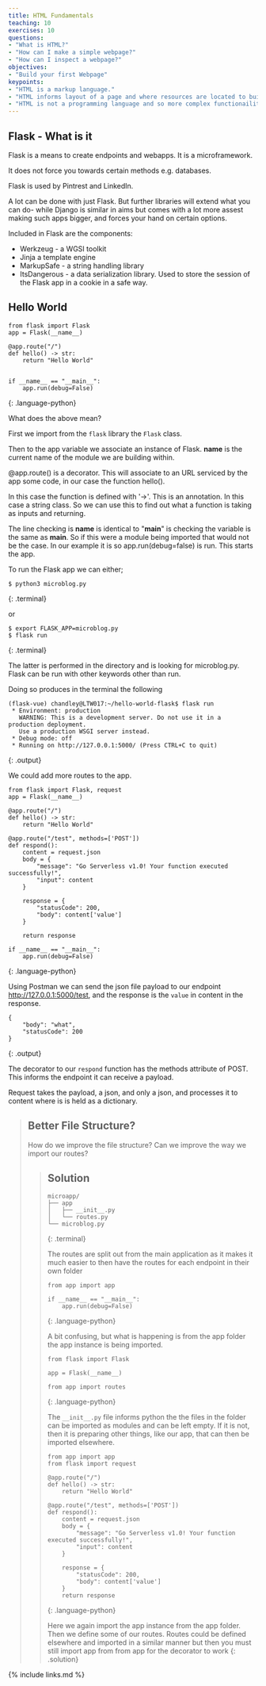 ```yaml
---
title: HTML Fundamentals
teaching: 10
exercises: 10
questions:
- "What is HTML?"
- "How can I make a simple webpage?"
- "How can I inspect a webpage?"
objectives:
- "Build your first Webpage"
keypoints:
- "HTML is a markup language."
- "HTML informs layout of a page and where resources are located to build the page."
- "HTML is not a programming language and so more complex functionaility requires out languages."
---
```


## Flask - What is it

Flask is a means to create endpoints and webapps. It is a microframework.

It does not force you towards certain methods e.g. databases.

Flask is used by Pintrest and LinkedIn.

A lot can be done with just Flask. But further libraries will extend what you can do- while Django is similar in aims but comes with a lot more assest making such apps bigger, and forces your hand on certain options.

Included in Flask are the components:

- Werkzeug - a WGSI toolkit
- Jinja a template engine
- MarkupSafe -  a string handling library
- ItsDangerous - a data serialization library. Used to store the session of the Flask app in a cookie in a safe way.

## Hello World
~~~
from flask import Flask
app = Flask(__name__)

@app.route("/")
def hello() -> str:
    return "Hello World"


if __name__ == "__main__":
    app.run(debug=False)
~~~
{: .language-python}


What does the above mean?

First we import from the `flask` library the `Flask` class.

Then to the app variable we associate an instance of Flask. __name__ is the current name of the module we are building within.

@app.route() is a decorator. This will associate to an URL serviced by the app some code, in our case the function hello().

In this case the function is defined with '->'. This is an annotation. In this case a string class. So we can use this to find out what a function is taking as inputs and returning.

The line checking is __name__ is identical to "__main__" is checking the variable is the same as __main__. So if this were a module being imported that would not be the case. In our example it is so app.run(debug=false) is run. This starts the app.

To run the Flask app we can either;

~~~
$ python3 microblog.py
~~~
{: .terminal}

or

~~~
$ export FLASK_APP=microblog.py
$ flask run
~~~
{: .terminal}

The latter is performed in the directory and is looking for microblog.py. Flask can be run with other keywords other than run.

Doing so produces in the terminal the following

~~~
(flask-vue) chandley@LTW017:~/hello-world-flask$ flask run
 * Environment: production
   WARNING: This is a development server. Do not use it in a production deployment.
   Use a production WSGI server instead.
 * Debug mode: off
 * Running on http://127.0.0.1:5000/ (Press CTRL+C to quit)
~~~
{: .output}

We could add more routes to the app.

~~~
from flask import Flask, request
app = Flask(__name__)

@app.route("/")
def hello() -> str:
    return "Hello World"

@app.route("/test", methods=['POST'])
def respond():
    content = request.json
    body = {
        "message": "Go Serverless v1.0! Your function executed successfully!",
        "input": content
    }

    response = {
        "statusCode": 200,
        "body": content['value']
    }

    return response

if __name__ == "__main__":
    app.run(debug=False)
~~~
{: .language-python}

Using Postman we can send the json file payload to our endpoint http://127.0.0.1:5000/test, and the response is the
`value` in content in the response.

~~~
{
    "body": "what",
    "statusCode": 200
}
~~~
{: .output}

The decorator to our `respond` function has the methods attribute of POST. This informs the endpoint it can receive a payload.

Request takes the payload, a json, and only a json, and processes it to content where is is held as a dictionary.

> ## Better File Structure?
>
> How do we improve the file structure?
> Can we improve the way we import our routes?
>
> > ## Solution 
> > ~~~
> > microapp/
> > ├── app
> > │   ├── __init__.py
> > │   └── routes.py
> > └── microblog.py
> > ~~~
> > {: .terminal}
> > 
> > The routes are split out from the main application
> > as it makes it much easier to then have the routes for each endpoint
> > in their own folder
> >
> > ~~~
> > from app import app
> > 
> > if __name__ == "__main__":
> >     app.run(debug=False)
> > ~~~
> > {: .language-python}
> >
> > A bit confusing, but what is happening is from the app folder the app instance is being imported.
> >
> > ~~~
> > from flask import Flask
> > 
> > app = Flask(__name__)
> > 
> > from app import routes
> > ~~~
> > {: .language-python}
> > 
> > The `__init__.py` file informs python the the files in the folder can be imported as modules
> > and can be left empty. If it is not, then it is preparing other things, like our app, that can then
> > be imported elsewhere.
> >
> > ~~~
> > from app import app
> > from flask import request
> > 
> > @app.route("/")
> > def hello() -> str:
> >     return "Hello World"
> > 
> > @app.route("/test", methods=['POST'])
> > def respond():
> >     content = request.json
> >     body = {
> >         "message": "Go Serverless v1.0! Your function executed successfully!",
> >         "input": content
> >     }
> > 
> >     response = {
> >         "statusCode": 200,
> >         "body": content['value']
> >     }
> >     return response
> > ~~~
> > {: .language-python}
> > 
> > Here we again import the app instance from the app folder.
> > Then we define some of our routes. Routes could be defined elsewhere and imported in a similar manner
> > but then you must still import app from from app for the decorator to work
> {: .solution}

{% include links.md %}

